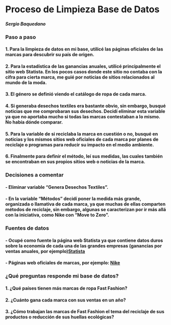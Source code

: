 # Proceso de Limpieza Base de Datos 
#### _Sergio Baquedano_

### **Paso a paso**
#### 1. Para la limpieza de datos en mi base, utilicé las páginas oficiales de las marcas para descubrir su país de origen.
#### 2. Para la estadística de las ganancias anuales, utilicé principalmente el sitio web Statista. En los pocos casos donde este sitio no contaba con la cifra para cierta marca, me guié por noticias de sitios relacionados al mundo de la moda.
#### 3. El género se definió viendo el catálogo de ropa de cada marca.
#### 4. Si generaba desechos textiles era bastante obvio, sin embargo, busqué noticias que me comprobaran sus desechos. Decidí eliminar esta variable ya que no aportaba mucho si todas las marcas contestaban a lo mismo. No había dónde comparar.
#### 5. Para la variable de si reciclaba la marca en cuestión o no, busqué en noticias y los mismos sitios web oficiales de cada marca por planes de reciclaje o programas para reducir su impacto en el medio ambiente.
#### 6. Finalmente para definir el método, leí sus medidas, las cuales también se encontraban en sus propios sitios web o noticias de la marca.


### **Decisiones a comentar**
#### - Eliminar variable “Genera Desechos Textiles”. 
#### - En la variable “Métodos” decidí poner la medida más grande, organizada o llamativa de cada marca, ya que muchas de ellas comparten métodos de reciclaje, sin embargo, algunas se caracterizan por ir más allá con la iniciativa, como Nike con “Move to Zero”.


### **Fuentes de datos**
#### - Ocupé como fuente la página web Statista ya que contiene datos duros sobre la economía de cada una de las grandes empresas (ganancias por ventas anuales, por ejemplo)[Statista](https://www.statista.com/)
#### - Páginas web oficiales de marcas, por ejemplo: [Nike](https://www.nike.com/es/sostenibilidad)

### **¿Qué preguntas responde mi base de datos?**

#### 1. ¿Qué países tienen más marcas de ropa Fast Fashion?
#### 2. ¿Cuánto gana cada marca con sus ventas en un año?
#### 3. ¿Cómo trabajan las marcas de Fast Fashion el tema del reciclaje de sus productos o reducción de sus huellas ecológicas?
